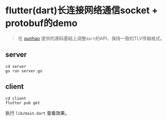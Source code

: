 # flutter(dart)长连接网络通信socket + protobuf的demo

> 在 [qunhao](https://blog.csdn.net/qunhao/article/details/100161927) 提供的源码基础上调整`dart`的API，保持一致的TLV传输格式。

## server 

```
cd server 
go run server.go
```

## client 

```
cd client
flutter pub get
```

执行 `lib/main.dart` 查看效果。